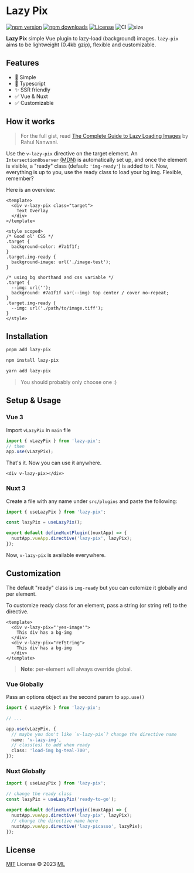 # Lazy Pix

[![npm version](https://img.shields.io/npm/v/lazy-pix?label=npm&color=teal)](https://www.npmjs.com/package/lazy-pix)
[![npm downloads](https://img.shields.io/npm/dt/lazy-pix)](https://www.npmjs.com/package/lazy-pix)
[![License](https://img.shields.io/github/license/ijkml/lazy-pix?color=teal)](./LICENSE)
![CI](http://img.shields.io/github/actions/workflow/status/ijkml/lazy-pix/ci.yml?branch=main)
![size](https://img.shields.io/bundlephobia/minzip/lazy-pix?label=minified&color=teal)

**Lazy Pix** simple Vue plugin to lazy-load (background) images. `lazy-pix` aims to be lightweight (0.4kb gzip), flexible and customizable.

## Features

- 💯 Simple
- 💯 Typescript
- ✨ SSR friendly
- ✅ Vue & Nuxt
- ✅ Customizable

## How it works

> For the full gist, read [The Complete Guide to Lazy Loading Images](https://css-tricks.com/the-complete-guide-to-lazy-loading-images/) by Rahul Nanwani.

Use the `v-lazy-pix` directive on the target element. An `IntersectionObserver` [(MDN)](https://developer.mozilla.org/en-US/docs/Web/API/Intersection_Observer_API) is automatically set up, and once the element is visible, a "ready" class (default: `'img-ready'`) is added to it. Now, everything is up to you, use the ready class to load your bg img. Flexible, remember?

Here is an overview:

```vue
<template>
  <div v-lazy-pix class="target">
    Text Overlay
  </div>
</template>

<style scoped>
/* Good ol' CSS */
.target {
  background-color: #7a1f1f;
}
.target.img-ready {
  background-image: url('./image-test');
}

/* using bg shorthand and css variable */
.target {
  --img: url('');
  background: #7a1f1f var(--img) top center / cover no-repeat;
}
.target.img-ready {
  --img: url('./path/to/image.tiff');
}
</style>
```

## Installation

```bash
pnpm add lazy-pix
```

```bash
npm install lazy-pix
```

```bash
yarn add lazy-pix
```

> You should probably only choose one :)

## Setup & Usage

### Vue 3

Import `vLazyPix` in `main` file

```ts main.ts
import { vLazyPix } from 'lazy-pix';
// then
app.use(vLazyPix);
```

That's it. Now you can use it anywhere.

```vue
<div v-lazy-pix></div>
```

### Nuxt 3

Create a file with any name under `src/plugins` and paste the following:

```ts
import { useLazyPix } from 'lazy-pix';

const lazyPix = useLazyPix();

export default defineNuxtPlugin((nuxtApp) => {
  nuxtApp.vueApp.directive('lazy-pix', lazyPix);
});
```

Now, `v-lazy-pix` is available everywhere.

## Customization

The default "ready" class is `img-ready` but you can cutomize it globally and per element.

To customize ready class for an element, pass a string (or string ref) to the directive.

```vue
<template>
  <div v-lazy-pix="'yes-image'">
    This div has a bg-img
  </div>
  <div v-lazy-pix="refString">
    This div has a bg-img
  </div>
</template>
```

> **Note**:
> per-element will always override global.

### Vue Globally

Pass an options object as the second param to `app.use()`

```ts
import { vLazyPix } from 'lazy-pix';

// ...

app.use(vLazyPix, {
  // maybe you don't like `v-lazy-pix`? change the directive name
  name: 'v-lazy-img',
  // class(es) to add when ready
  class: 'load-img bg-teal-700',
});
```

### Nuxt Globally

```ts
import { useLazyPix } from 'lazy-pix';

// change the ready class
const lazyPix = useLazyPix('ready-to-go');

export default defineNuxtPlugin((nuxtApp) => {
  nuxtApp.vueApp.directive('lazy-pix', lazyPix);
  // change the directive name here
  nuxtApp.vueApp.directive('lazy-picasso', lazyPix);
});
```

## License

[MIT](./LICENSE) License © 2023 [ML](https://github.com/ijkml)
